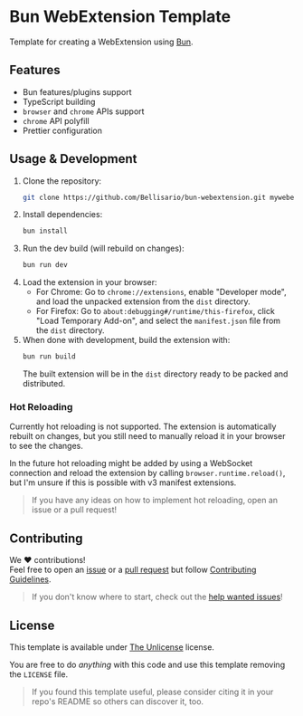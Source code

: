 # Bun WebExtension Template

Template for creating a WebExtension using [Bun](https://bun.sh/).

## Features

- Bun features/plugins support
- TypeScript building
- `browser` and `chrome` APIs support
- `chrome` API polyfill
- Prettier configuration

## Usage & Development

1. Clone the repository:
   ```bash
   git clone https://github.com/Bellisario/bun-webextension.git mywebextension && cd mywebextension && rm -rf .git
   ```
1. Install dependencies:
   ```bash
   bun install
   ```
1. Run the dev build (will rebuild on changes):
   ```bash
   bun run dev
   ```
1. Load the extension in your browser:
   - For Chrome: Go to `chrome://extensions`, enable "Developer mode", and load the unpacked extension from the `dist` directory.
   - For Firefox: Go to `about:debugging#/runtime/this-firefox`, click "Load Temporary Add-on", and select the `manifest.json` file from the `dist` directory.
1. When done with development, build the extension with:
   ```bash
   bun run build
   ```
   The built extension will be in the `dist` directory ready to be packed and distributed.

### Hot Reloading

Currently hot reloading is not supported. The extension is automatically rebuilt on changes, but you still need to manually reload it in your browser to see the changes.

In the future hot reloading might be added by using a WebSocket connection and reload the extension by calling `browser.runtime.reload()`, but I'm unsure if this is possible with v3 manifest extensions.

> If you have any ideas on how to implement hot reloading, open an issue or a pull request!

## Contributing

We :heart: contributions!\
Feel free to open an [issue](https://github.com/Bellisario/bun-webextension/issues) or a [pull request](https://github.com/Bellisario/bun-webextension/pulls) but follow [Contributing Guidelines](https://github.com/Bellisario/bun-webextension/blob/main/CONTRIBUTING.md).

> If you don't know where to start, check out the [help wanted issues](https://github.com/Bellisario/bun-webextension/labels/help%20wanted)!

## License

This template is available under [The Unlicense](https://github.com/Bellisario/bun-webextension/blob/main/LICENSE) license.

You are free to do _anything_ with this code and use this template removing the `LICENSE` file.

> If you found this template useful, please consider citing it in your repo's README so others can discover it, too.
